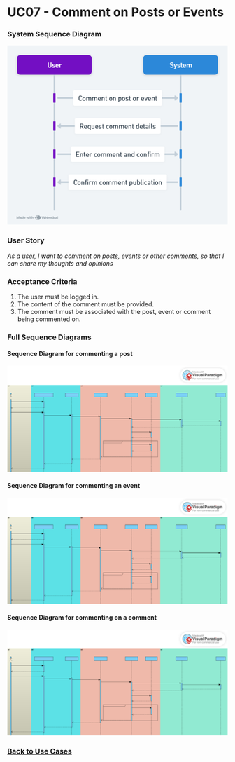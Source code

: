 # UC07 - Comment on Posts or Events

### System Sequence Diagram

![UC07 SMD](01.Engineering/Comment%20on%20Posts%20or%20Events.png)

### User Story

_As a user, I want to comment on posts, events or other comments, so that I can share my thoughts and opinions_

### Acceptance Criteria

1. The user must be logged in.
2. The content of the comment must be provided.
3. The comment must be associated with the post, event or comment being commented on.

### Full Sequence Diagrams

#### Sequence Diagram for commenting a post

![UC07 CAP](03.Design/SD_Full_Comment_A_Post.svg)

#### Sequence Diagram for commenting an event

![UC07 FSD](03.Design/SD_Full_Comment_An_Event.svg)

#### Sequence Diagram for commenting on a comment

![UC07 FSD](03.Design/SD_Full_Comment_A_Comment.svg)

### [Back to Use Cases](../README.md)